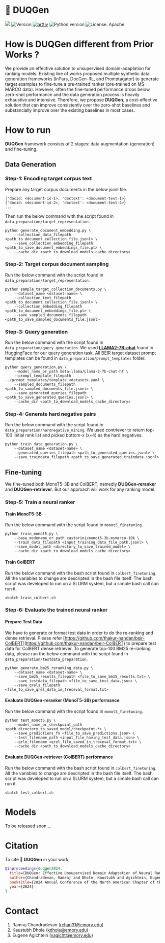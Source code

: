 # 🦆 DUQGen

![](https://img.shields.io/badge/PRs-welcome-brightgreen)
<img src="https://img.shields.io/badge/Version-1.0-lightblue.svg" alt="Version">
[![arXiv](https://img.shields.io/badge/arXiv-2311.11226-pink.svg)](...)
![Python version](https://img.shields.io/badge/lang-python-important)
![License: Apache](https://img.shields.io/badge/License-Apache2.0-yellow.svg)


# How is DUQGen different from Prior Works ?

We provide an effective solution to unsupervised domain-adaptation for ranking models. Existing line of works proposed multiple synthetic data generation frameworks (InPars, DocGen-RL, and Promptagator) to generate target examples to fine-tune a pre-trained ranker (pre-trained on MS-MARCO data). However, often the fine-tuned performance drops below zero-shot performance and the data generation process is heavily exhaustive and intensive. Therefore, we propose **DUQGen**, a cost-effective solution that can improve consistently over the zero-shot baselines and substancially improve over the existing baselines in most cases.




# How to run

**DUQGen** framework consists of 2 stages: data augmentation (generation) and fine-tuning.

## Data Generation
### Step-1: Encoding target corpus text
Prepare any target corpus documents in the below jsonl file.

```
{'docid: <document-id-1>, 'doctext': <document-text-1>}
{'docid: <document-id-2>, 'doctext': <document-text-2>}
...
```

Then run the below command with the script found in `data_preparation/target_representation`.

```
python generate_document_embedding.py \
    --collection_data_filepath <path_to_document_collection_file.jsonl> \
    --save_collection_embedding_filepath <path_to_save_document_embeddings_file.pt> \
    --cache_dir <path_to_download_models_cache_directory>
```

### Step-2: Target corpus document sampling

Run the below command with the script found in `data_preparation/target_representation`.

```
python sample_target_collection_documents.py \
    --dataset_name <dataset-name> \
    --collection_text_filepath <path_to_document_collection_file.jsonl> \
    --collection_embedding_filepath <path_to_document_embeddings_file.pt> \
    --save_sampled_documents_filepath <path_to_save_sampled_documents_file.jsonl>
```

### Step-3: Query generation

Run the below command with the script found in `data_preparation/query_generation`. We used [**LLAMA2-7B-chat**](https://huggingface.co/meta-llama/Llama-2-7b-chat-hf) found in HuggingFace for our query generation task. All BEIR target dataset prompt templates can be found in `data_preparation/prompt_templates` folder.


```
python query_generation.py \
    --model_name_or_path meta-llama/Llama-2-7b-chat-hf \
    --prompt_template_filepath ../prompt_templates/template_<dataset>.yaml \
    --sampled_documents_filepath <path_to_sampled_documents_file.jsonl> \
    --save_generated_queries_filepath <path_to_save_generated_queries.jsonl> \
    --cache_dir <path_to_download_models_cache_directory>
```

### Step-4: Generate hard negative pairs

Run the below command with the script found in `data_preparation/hardnegative_mining`. We used contriever to return top-100 initial rank list and picked bottom-x (x=4) as the hard negatives.

```
python train_data_generation.py \
    --dataset_name <dataset-name> \
    --generated_queries_filepath <path_to_generated_queries.jsonl> \
    --save_traindata_filepath <path_to_save_generated_traindata.jsonl>
```


## Fine-tuning

We fine-tuned both MonoT5-3B and ColBERT, namedly **DUQGen-reranker** and **DUQGen-retriever**. But our approach will work for any ranking model.


### Step-5: Train a neural ranker
#### Train MonoT5-3B

Run the below command with the script found in `monot5_finetuning`.

```
python train_monot5.py \
    --base_modename_or_path castorini/monot5-3b-msmarco-10k \
    --train_data_filepath <input_training_data_file_path.jsonl> \
    --save_model_path <directory_to_save_trained_model> \
    --cache_dir <path_to_download_models_cache_directory>
```


#### Train ColBERT

Run the below command with the bash script found in `colbert_finetuning`. All the variables to change are descripted in the bash file itself. The bash script was developed to run on a SLURM system, but a simple bash call can run it.

```
sbatch train_colbert.sh
```


### Step-6: Evaluate the trained neural ranker

#### Prepare Test Data

We have to generate or format test data in order to do the re-ranking and dense retrieval. Please refer [https://github.com/thakur-nandan/beir-ColBERT](https://github.com/thakur-nandan/beir-ColBERT) to prepare test data for ColBERT dense retriever. To generate top-100 BM25 re-ranking data, please run the below command with the script found in `data_preparation/testdata_preparation`.

```
python generate_bm25_reranking_data.py \
    --dataset_name <dataset-name> \
    --save_bm25_results_filepath <file_to_save_bm25_results.txt> \
    --save_testdata_filepath <file_to_save_test_data.json> \
    --save_qrels_filepath <file_to_save_qrel_data_in_treceval_format.txt>
```


#### Evaluate **DUQGen-reranker** (MonoT5-3B) performance

Run the below command with the script found in `monot5_finetuning`.

```
python test_monot5.py \
    --model_name_or_checkpoint_path <path_directory_to_saved_model/checkpoint-*> \
    --save_predictions_fn <file_to_save_predictions.json> \
    --test_filename_path <input_file_having_test_data.json> \
    --qrle_filename <qrel_file_saved_in_treceval_format.txt> \
    --cache_dir <path_to_download_models_cache_directory>
```


#### Evaluate **DUQGen-retriever** (ColBERT) performance

Run the below command with the bash script found in `colbert_finetuning`. All the variables to change are descripted in the bash file itself. The bash script was developed to run on a SLURM system, but a simple bash call can run it.

```
sbatch test_colbert.sh
```


# Models
To be released soon ...


# Citation

To cite 🦆 **DUQGen** in your work,

```bibtex
@inproceedings{duqgen2024,
  title={DUQGen: Effective Unsupervised Domain Adaptation of Neural Rankers by Diversifying Synthetic Query Generation},
  author={Chandradevan, Ramraj and Dhole, Kaustubh and Agichtein, Eugene},
  booktitle={2024 Annual Conference of the North American Chapter of the Association for Computational Linguistics},
  year={2024}
}
```


# Contact
1. Ramraj Chandradevan (rchan31@emory.edu)
2. Kaustubh Dhole (kdhole@emory.edu)
3. Eugene Agichtein (yagicht@emory.edu)

